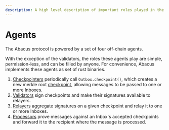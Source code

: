 ```yaml
---
description: A high level description of important roles played in the Abacus protocol
---
```


# Agents

The Abacus protocol is powered by a set of four off-chain agents.

With the exception of the validators, the roles these agents play are simple, permission-less, and can be filled by anyone. For convenience, Abacus implements these agents as set of rust binaries.

1. [Checkpointers](checkpointer.md) periodically call `Outbox.checkpoint()`, which creates a new merkle root [checkpoint](../messaging/#checkpoints), allowing messages to be passed to one or more Inboxes.
2. [Validators](validators.md) sign checkpoints and make their signatures available to relayers.
3. [Relayers](relayer.md) aggregate signatures on a given checkpoint and relay it to one or more Inboxes.
4. [Processors](processor.md)  prove messages against an Inbox's accepted checkpoints and forward it to the recipient where the message is processed.
